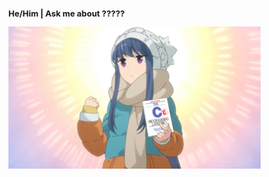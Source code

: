 ### 

### He/Him | Ask me about ?????


<img src ="https://github.com/Bensatankki/Bensatankki/blob/main/Shima_Rin_Motivated_With_C.png">


<!-- <img src ="https://github.com/Bensatankki/Bensatankki/blob/main/Sakura_Chiyo_Flustered_Hugging_SICP.jpg">
-->
<!--
**Bensatankki/Bensatankki** is a ✨ _special_ ✨ repository because its `README.md` (this file) appears on your GitHub profile.

Here are some ideas to get you started:

- 🔭 I’m currently working on ...
- 🌱 I’m currently learning ...
- 👯 I’m looking to collaborate on ...
- 🤔 I’m looking for help with ...
- 💬 Ask me about ...
- 📫 How to reach me: ...
- 😄 Pronouns: ...
- ⚡ Fun fact: ...
-->
